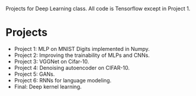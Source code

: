 Projects for Deep Learning class. All code is Tensorflow except in Project 1.

# Projects

- Project 1: MLP on MNIST Digits implemented in Numpy.
- Project 2: Improving the trainability of MLPs and CNNs.
- Project 3: VGGNet on Cifar-10.
- Project 4: Denoising autoencoder on CIFAR-10.
- Project 5: GANs.
- Project 6: RNNs for language modeling.
- Final: Deep kernel learning.
